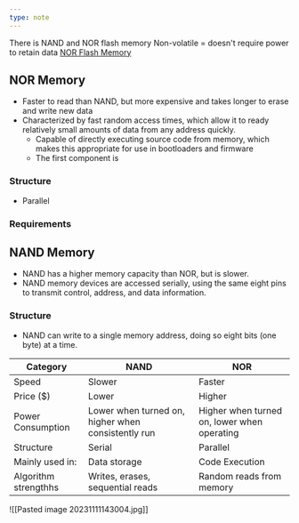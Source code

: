 ```yaml
---
type: note
---
```

There is NAND and NOR flash memory
Non-volatile = doesn't require power to retain data
[NOR Flash Memory](https://www.techtarget.com/searchstorage/definition/NOR-flash-memory)

## NOR Memory
- Faster to read than NAND, but more expensive and takes longer to erase and write new data
- Characterized by fast random access times, which allow it to ready relatively small amounts of data from any address quickly. 
	- Capable of directly executing source code from memory, which makes this appropriate for use in bootloaders and firmware
	 - The first component is 
### Structure
- Parallel
### Requirements

### 

## NAND Memory
- NAND has a higher memory capacity than NOR, but is slower. 
- NAND memory devices are accessed serially, using the same eight pins to transmit control, address, and data information.
### Structure
- NAND can write to a single memory address, doing so eight bits (one byte) at a time.


| Category             | NAND                                               | NOR                                         |
| -------------------- | -------------------------------------------------- | ------------------------------------------- |
| Speed                | Slower                                             | Faster                                      |
| Price ($)            | Lower                                              | Higher                                      |
| Power Consumption    | Lower when turned on, higher when consistently run | Higher when turned on, lower when operating |
| Structure            | Serial                                             | Parallel                                    |
| Mainly used in:      | Data storage                                       | Code Execution                              |
| Algorithm strengthhs | Writes, erases, sequential reads                   | Random reads from memory                    | 

![[Pasted image 20231111143004.jpg]]